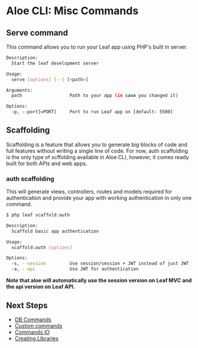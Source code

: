 # Aloe CLI: Misc Commands

## Serve command

This command allows you to run your Leaf app using PHP's built in server.

```sh
Description:
  Start the leaf development server

Usage:
  serve [options] [--] [<path>]

Arguments:
  path                  Path to your app (in case you changed it)

Options:
  -p, --port[=PORT]     Port to run Leaf app on [default: 5500]
```

## Scaffolding

Scaffolding is a feature that allows you to generate big blocks of code and full features without writing a single line of code. For now, auth scaffolding is the only type of scffolding available in Aloe CLI, however, it comes ready built for both APIs and web apps.

### auth scaffolding

This will generate views, controllers, routes and models required for authentication and provide your app with working authentication in only one command.

```sh
$ php leaf scaffold:auth

Description:
  Scaffold basic app authentication

Usage:
  scaffold:auth [options]

Options:
  -s, --session         Use session/session + JWT instead of just JWT
  -a, --api             Use JWT for authentication
```

**Note that aloe will automatically use the session version on Leaf MVC and the api version on Leaf API.**

## Next Steps

- [DB Commands](/aloe-cli/v/1.2.3/commands/db-commands/)
- [Custom commands](/aloe-cli/v/1.2.3/commands/custom/)
- [Commands IO](/aloe-cli/v/1.2.3/commands/io/)
- [Creating Libraries](/aloe-cli/v/1.2.3/libraries/)
